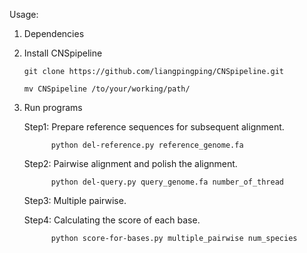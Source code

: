 Usage:

1. Dependencies

         
   
2. Install CNSpipeline

       git clone https://github.com/liangpingping/CNSpipeline.git

       mv CNSpipeline /to/your/working/path/
   
3. Run programs

     Step1: Prepare reference sequences for subsequent alignment.

             python del-reference.py reference_genome.fa

     Step2: Pairwise alignment and polish the alignment.

             python del-query.py query_genome.fa number_of_thread

     Step3: Multiple pairwise.

              

     Step4: Calculating the score of each base.

             python score-for-bases.py multiple_pairwise num_species
 
